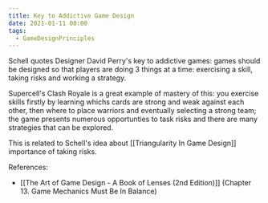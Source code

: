 ```yaml
---
title: Key to Addictive Game Design
date: 2021-01-11 00:00
tags:
  - GameDesignPrinciples
---
```


Schell quotes Designer David Perry's key to addictive games: games should be designed so that players are doing 3 things at a time: exercising a skill, taking risks and working a strategy.

Supercell's Clash Royale is a great example of mastery of this: you exercise skills firstly by learning whichs cards are strong and weak against each other, then where to place warriors and eventually selecting a strong team; the game presents numerous opportunties to task risks and there are many strategies that can be explored. 

This is related to Schell's idea about [[Triangularity In Game Design]] importance of taking risks.

References:

* [[The Art of Game Design - A Book of Lenses (2nd Edition)]] (Chapter 13. Game Mechanics Must Be In Balance)
